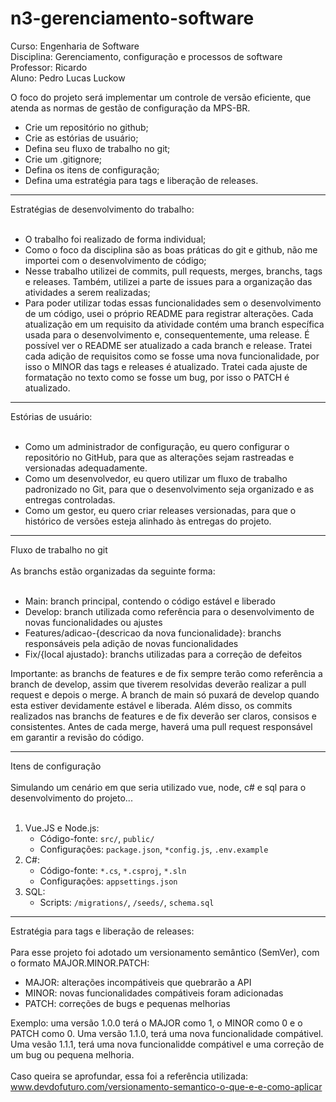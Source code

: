 # n3-gerenciamento-software
Curso: Engenharia de Software <br/>
Disciplina: Gerenciamento, configuração e processos de software <br/>
Professor: Ricardo <br/>
Aluno: Pedro Lucas Luckow <br/>

O foco do projeto será implementar um controle de versão eficiente, que atenda as normas de gestão de configuração da MPS-BR.
<ul>
  <li>Crie um repositório no github;</li>
  <li>Crie as estórias de usuário;</li>
  <li>Defina seu fluxo de trabalho no git;</li>
  <li>Crie um .gitignore;</li>
  <li>Defina os itens de configuração;</li>
  <li>Defina uma estratégia para tags e liberação de releases.</li>
</ul>

<hr/>
Estratégias de desenvolvimento do trabalho: 
<br/>
<br/>
<ul>
  <li>O trabalho foi realizado de forma individual;</li>
  <li>Como o foco da disciplina são as boas práticas do git e github, não me importei com o desenvolvimento de código;</li>
  <li>Nesse trabalho utilizei de commits, pull requests, merges, branchs, tags e releases. Também, utilizei a parte de issues para a organização das atividades a serem realizadas;</li>
  <li>Para poder utilizar todas essas funcionalidades sem o desenvolvimento de um código, usei o próprio README para registrar alterações. Cada atualização em um requisito da atividade contém uma branch específica usada para o desenvolvimento e, consequentemente, uma release. É possível ver o README ser atualizado a cada branch e release. Tratei cada adição de requisitos como se fosse uma nova funcionalidade, por isso o MINOR das tags e releases é atualizado. Tratei cada ajuste de formatação no texto como se fosse um bug, por isso o PATCH é atualizado.</li>
</ul>


<hr/>
Estórias de usuário: 
<br/>
<br/>
<ul>
  <li>Como um administrador de configuração, eu quero configurar o repositório no GitHub, para que as alterações sejam rastreadas e versionadas adequadamente.<br/></li>
  <li>Como um desenvolvedor, eu quero utilizar um fluxo de trabalho padronizado no Git, para que o desenvolvimento seja organizado e as entregas controladas.</li>
  <li>Como um gestor, eu quero criar releases versionadas, para que o histórico de versões esteja alinhado às entregas do projeto.</li>
</ul>

<hr/>
Fluxo de trabalho no git
<br/>
<br/>
As branchs estão organizadas da seguinte forma:
<br/>
<br/>
<ul>
  <li>Main: branch principal, contendo o código estável e liberado</li>
  <li>Develop: branch utilizada como referência para o desenvolvimento de novas funcionalidades ou ajustes</li>
  <li>Features/adicao-{descricao da nova funcionalidade}: branchs responsáveis pela adição de novas funcionalidades</li>
  <li>Fix/{local ajustado}: branchs utilizadas para a correção de defeitos</li>
</ul>

Importante: as branchs de features e de fix sempre terão como referência a branch de develop, assim que tiverem resolvidas deverão realizar a pull request e depois o merge. A branch de main só puxará de develop quando esta estiver devidamente estável e liberada. Além disso, os commits realizados nas branchs de features e de fix deverão ser claros, consisos e consistentes. Antes de cada merge, haverá uma pull request responsável em garantir a revisão do código.

<hr/>
Itens de configuração
<br/>
<br/>
Simulando um cenário em que seria utilizado vue, node, c# e sql para o desenvolvimento do projeto...
<br/>
<br/>
<ol>
  <li>
    Vue.JS e Node.js:
    <ul>
      <li>Código-fonte: <code>src/</code>, <code>public/</code></li>
      <li>Configurações: <code>package.json</code>, <code>*config.js</code>, <code>.env.example</code></li>
    </ul>
  </li>
  <li>
    C#:
    <ul>
      <li>Código-fonte: <code>*.cs</code>, <code>*.csproj</code>, <code>*.sln</code></li>
      <li>Configurações: <code>appsettings.json</code></li>
    </ul>
  </li>
  <li>
    SQL:
    <ul>
      <li>Scripts: <code>/migrations/</code>, <code>/seeds/</code>, <code>schema.sql</code></li>
    </ul>
  </li>
</ol>

<hr/>
Estratégia para tags e liberação de releases:
<br/>
<br/>
Para esse projeto foi adotado um versionamento semântico (SemVer), com o formato MAJOR.MINOR.PATCH:
<ul>
  <li>MAJOR: alterações incompátiveis que quebrarão a API</li>
  <li>MINOR: novas funcionalidades compátiveis foram adicionadas</li>
  <li>PATCH: correções de bugs e pequenas melhorias</li>
</ul>
Exemplo: uma versão 1.0.0 terá o MAJOR como 1, o MINOR como 0 e o PATCH como 0. Uma versão 1.1.0, terá uma nova funcionalidade compátivel. Uma vesão 1.1.1, terá uma nova funcionalidde compátivel e uma correção de um bug ou pequena melhoria. <br/><br/>
Caso queira se aprofundar, essa foi a referência utilizada: <a href="https://www.devdofuturo.com/versionamento-semantico-o-que-e-e-como-aplicar">www.devdofuturo.com/versionamento-semantico-o-que-e-e-como-aplicar</a>
